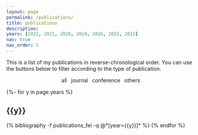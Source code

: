 ```yaml
---
layout: page
permalink: /publications/
title: publications
description:
years: [2022, 2021, 2020, 2019, 2016, 2015, 2012]
nav: true
nav_order: 1
---
```

<!-- _pages/publications.md -->

<script>
function filterSubject(filter) {
  var list = document.getElementById("publicationList");
  var rows = list.getElementsByClassName("row");
  
  // Loop through all rows, hide those which don't match the selected filter
  for (i = 0; i < rows.length; i++) {
    var abbr = rows[i].getElementsByClassName("classification")[0];
    if (abbr) {
      var txtValue = abbr.textContent || abbr.innerText;
      // console.log(abbr, txtValue);
      if (txtValue.indexOf(filter) > -1) {
        rows[i].style.display = "";
      } else {
        rows[i].style.display = "none";
      }
    }
  }
  
  // Loop through all sections, hide those which are empty
  var years = list.getElementsByClassName("year");
  for (i = 0; i < years.length; i++) {
    var count = 0;
    for (j = 0; j < rows.length; j++) {
	  var section_tag = rows[j].getElementsByClassName("section-tag")[0];
	  if (section_tag.textContent == years[i].textContent && rows[j].style.display == "") { count++; }
	}
	if (count != 0) {
	  years[i].style.display = "";
	} else {
	  years[i].style.display = "none";
	}
  }
}
</script>

This is a list of my publications in reverse-chronological order. You can use the buttons below to filter according to the type of publication.

<center>
<abbr class="{{site.data.badge_colors['lightgrey']}}" onclick="filterSubject('')" style="cursor: pointer;">all</abbr>&ensp;
<abbr class="{{site.data.badge_colors['color_jour']}}" onclick="filterSubject('journal')" style="cursor: pointer;">journal</abbr>&ensp;
<abbr class="{{site.data.badge_colors['color_conf']}}" onclick="filterSubject('conference')" style="cursor: pointer;">conference</abbr>&ensp;
<abbr class="{{site.data.badge_colors['color_others']}}" onclick="filterSubject('others')" style="cursor: pointer;">others</abbr>
</center> 

<div id="publicationList" class="publications">

{%- for y in page.years %}
  <h2 class="year">{{y}}</h2>
  {% bibliography -f publications_fei -q @*[year={{y}}]* %}
{% endfor %}

</div>
